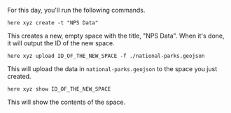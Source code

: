 For this day, you'll run the following commands.

	here xyz create -t "NPS Data"

This creates a new, empty space with the title, "NPS Data". When it's done, it will output the ID of the new space.

	here xyz upload ID_OF_THE_NEW_SPACE -f ./national-parks.geojson

This will upload the data in `national-parks.geojson` to the space you just created.

	here xyz show ID_OF_THE_NEW_SPACE

This will show the contents of the space.